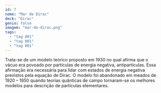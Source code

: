 ```yaml
---
id: 7
nome: "Mar de Dirac"
deck: "Dirac"
genio: false
imagem: "mar-de-dirac.png"
tags:
  - "tag 001"
  - "tag 001"
  - "tag 001"
---
```


Trata-se de um modelo teórico proposto em 1930 no qual afirma que o vácuo era povoado por partículas de energia negativa, antipartículas. Essa afirmação era necessária para lidar com estados de energia negativa previstos pela equação de Dirac. O modelo foi abandonado em meados de 1920 – 1950 quando teorias quânticas de campo tornaram-se os melhores modelos para descrição de partículas elementares.
